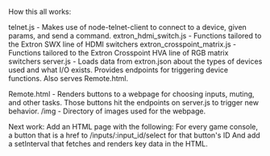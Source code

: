 How this all works:

telnet.js - Makes use of node-telnet-client to connect to a device, given params, and send a command.
extron_hdmi_switch.js - Functions tailored to the Extron SWX line of HDMI switchers
extron_crosspoint_matrix.js - Functions tailored to the Extron Crosspoint HVA line of RGB matrix switchers
server.js - Loads data from extron.json about the types of devices used and what I/O exists.
Provides endpoints for triggering device functions.
Also serves Remote.html.

Remote.html - Renders buttons to a webpage for choosing inputs, muting, and other tasks.
Those buttons hit the endpoints on server.js to trigger new behavior.
/img - Directory of images used for the webpage.


Next work: Add an HTML page with the following:
For every game console, a button that is a href to /inputs/:input_id/select for that button's ID
And add a setInterval that fetches and renders key data in the HTML.